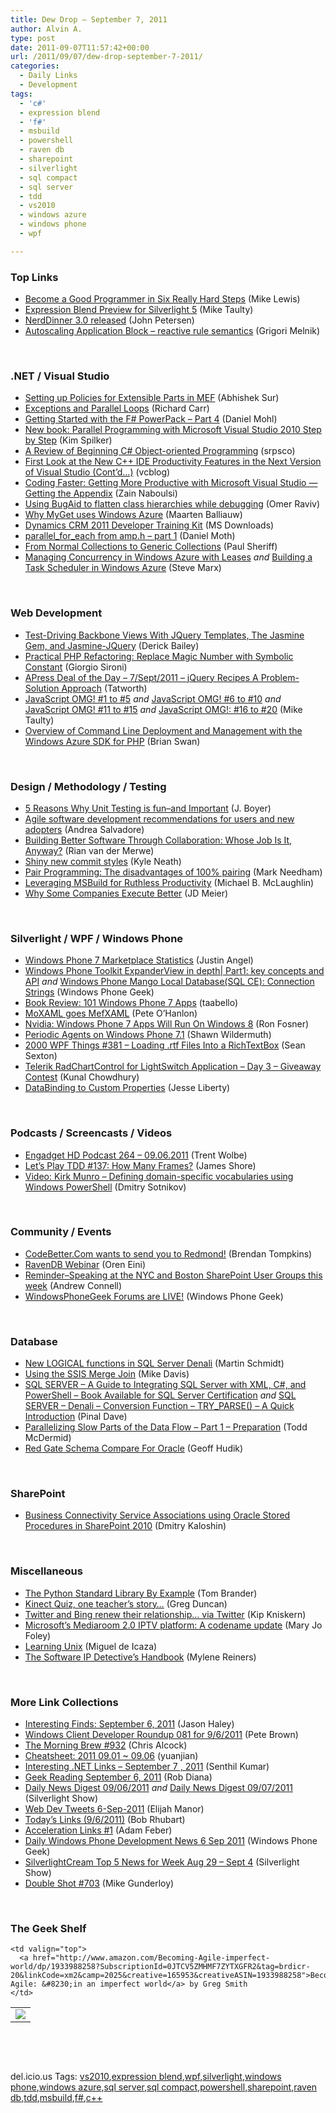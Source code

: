 ```yaml
---
title: Dew Drop – September 7, 2011
author: Alvin A.
type: post
date: 2011-09-07T11:57:42+00:00
url: /2011/09/07/dew-drop-september-7-2011/
categories:
  - Daily Links
  - Development
tags:
  - 'c#'
  - expression blend
  - 'f#'
  - msbuild
  - powershell
  - raven db
  - sharepoint
  - silverlight
  - sql compact
  - sql server
  - tdd
  - vs2010
  - windows azure
  - windows phone
  - wpf

---
```

### <a name="top"></a>Top Links

  * <a href="http://www.gamedev.net/blog/355/entry-2250592-become-a-good-programmer-in-six-really-hard-steps/" target="_blank">Become a Good Programmer in Six Really Hard Steps</a> (Mike Lewis)
  * [Expression Blend Preview for Silverlight 5][1] (Mike Taulty)
  * [NerdDinner 3.0 released][2] (John Petersen)
  * [Autoscaling Application Block &#8211; reactive rule semantics][3] (Grigori Melnik)

&#160;

### <a name="dotnet"></a>.NET / Visual Studio

  * [Setting up Policies for Extensible Parts in MEF][4] (Abhishek Sur)
  * [Exceptions and Parallel Loops][5] (Richard Carr)
  * [Getting Started with the F# PowerPack &#8211; Part 4][6] (Daniel Mohl)
  * [New book: Parallel Programming with Microsoft Visual Studio 2010 Step by Step][7] (Kim Spilker)
  * [A Review of Beginning C# Object-oriented Programming][8] (srpsco)
  * [First Look at the New C++ IDE Productivity Features in the Next Version of Visual Studio (Cont’d…)][9] (vcblog)
  * [Coding Faster: Getting More Productive with Microsoft Visual Studio &#8212; Getting the Appendix][10] (Zain Naboulsi)
  * <a href="http://www.bugaidsoftware.com/2011/09/using-bugaid-to-flatten-class-hierarchies-while-debugging/" target="_blank">Using BugAid to flatten class hierarchies while debugging</a> (Omer Raviv)
  * [Why MyGet uses Windows Azure][11] (Maarten Balliauw)
  * [Dynamics CRM 2011 Developer Training Kit][12] (MS Downloads)
  * [parallel\_for\_each from amp.h – part 1][13] (Daniel Moth)
  * [From Normal Collections to Generic Collections][14] (Paul Sheriff)
  * [Managing Concurrency in Windows Azure with Leases][15] _and_ [Building a Task Scheduler in Windows Azure][16] (Steve Marx)

&#160;

### <a name="web"></a>Web Development

  * [Test-Driving Backbone Views With JQuery Templates, The Jasmine Gem, and Jasmine-JQuery][17] (Derick Bailey)
  * [Practical PHP Refactoring: Replace Magic Number with Symbolic Constant][18] (Giorgio Sironi)
  * [APress Deal of the Day &#8211; 7/Sept/2011 &#8211; jQuery Recipes A Problem-Solution Approach][19] (Tatworth)
  * [JavaScript OMG! #1 to #5][20] _and_ [JavaScript OMG! #6 to #10][21] _and_ [JavaScript OMG! #11 to #15][22] _and_ [JavaScript OMG!: #16 to #20][23] (Mike Taulty)
  * [Overview of Command Line Deployment and Management with the Windows Azure SDK for PHP][24] (Brian Swan)

&#160;

### <a name="design"></a>Design / Methodology / Testing

  * [5 Reasons Why Unit Testing is fun–and Important][25] (J. Boyer)
  * [Agile software development recommendations for users and new adopters][26] (Andrea Salvadore)
  * [Building Better Software Through Collaboration: Whose Job Is It, Anyway?][27] (Rian van der Merwe)
  * [Shiny new commit styles][28] (Kyle Neath)
  * [Pair Programming: The disadvantages of 100% pairing][29] (Mark Needham)
  * [Leveraging MSBuild for Ruthless Productivity][30] (Michael B. McLaughlin)
  * [Why Some Companies Execute Better][31] (JD Meier)

&#160;

### <a name="silverlight"></a>Silverlight / WPF / Windows Phone

  * [Windows Phone 7 Marketplace Statistics][32] (Justin Angel)
  * [Windows Phone Toolkit ExpanderView in depth| Part1: key concepts and API][33] _and_&#160;<a href="http://www.windowsphonegeek.com/tips/Windows-Phone-Mango-Local-Database-SQL-CE--Connection-Strings" target="_blank">Windows Phone Mango Local Database(SQL CE): Connection Strings</a> (Windows Phone Geek)
  * [Book Review: 101 Windows Phone 7 Apps][34] (taabello)
  * [MoXAML goes MefXAML][35] (Pete O’Hanlon)
  * [Nvidia: Windows Phone 7 Apps Will Run On Windows 8][36] (Ron Fosner)
  * [Periodic Agents on Windows Phone 7.1][37] (Shawn Wildermuth)
  * <a href="http://wpf.2000things.com/2011/09/07/381-loading-rtf-files-into-a-richtextbox/" target="_blank">2000 WPF Things #381 – Loading .rtf Files Into a RichTextBox</a> (Sean Sexton)
  * [Telerik RadChartControl for LightSwitch Application &#8211; Day 3 &#8211; Giveaway Contest][38] (Kunal Chowdhury)
  * [DataBinding to Custom Properties][39] (Jesse Liberty)

&#160;

### <a name="podcasts"></a>Podcasts / Screencasts / Videos

  * [Engadget HD Podcast 264 &#8211; 09.06.2011][40] (Trent Wolbe)
  * [Let&#8217;s Play TDD #137: How Many Frames?][41] (James Shore)
  * [Video: Kirk Munro – Defining domain-specific vocabularies using Windows PowerShell][42] (Dmitry Sotnikov)

&#160;

### <a name="events"></a>Community / Events

  * [CodeBetter.Com wants to send you to Redmond!][43] (Brendan Tompkins)
  * [RavenDB Webinar][44] (Oren Eini)
  * [Reminder–Speaking at the NYC and Boston SharePoint User Groups this week][45] (Andrew Connell)
  * <a href="http://www.windowsphonegeek.com/news/windowsphonegeek-forums-are-live" target="_blank">WindowsPhoneGeek Forums are LIVE!</a> (Windows Phone Geek)

&#160;

### <a name="db"></a>Database

  * [New LOGICAL functions in SQL Server Denali][46] (Martin Schmidt)
  * [Using the SSIS Merge Join][47] (Mike Davis)
  * [SQL SERVER – A Guide to Integrating SQL Server with XML, C#, and PowerShell – Book Available for SQL Server Certification][48] _and_ [SQL SERVER – Denali – Conversion Function – TRY_PARSE() – A Quick Introduction][49] (Pinal Dave)
  * [Parallelizing Slow Parts of the Data Flow – Part 1 – Preparation][50] (Todd McDermid)
  * [Red Gate Schema Compare For Oracle][51] (Geoff Hudik)

&#160;

### <a name="sp"></a>SharePoint

  * [Business Connectivity Service Associations using Oracle Stored Procedures in SharePoint 2010][52] (Dmitry Kaloshin)

&#160;

### <a name="misc"></a>Miscellaneous

  * [The Python Standard Library By Example][53] (Tom Brander)
  * [Kinect Quiz, one teacher&#8217;s story&#8230;][54] (Greg Duncan)
  * [Twitter and Bing renew their relationship… via Twitter][55] (Kip Kniskern)
  * [Microsoft&#8217;s Mediaroom 2.0 IPTV platform: A codename update][56] (Mary Jo Foley)
  * [Learning Unix][57] (Miguel de Icaza)
  * [The Software IP Detective’s Handbook][58] (Mylene Reiners)

&#160;

### <a name="links"></a>More Link Collections

  * [Interesting Finds: September 6, 2011][59] (Jason Haley)
  * [Windows Client Developer Roundup 081 for 9/6/2011][60] (Pete Brown)
  * [The Morning Brew #932][61] (Chris Alcock)
  * [Cheatsheet: 2011 09.01 ~ 09.06][62] (yuanjian)
  * [Interesting .NET Links – September 7 , 2011][63] (Senthil Kumar)
  * [Geek Reading September 6, 2011][64] (Rob Diana)
  * [Daily News Digest 09/06/2011][65] _and_ [Daily News Digest 09/07/2011][66] (Silverlight Show)
  * <a href="http://webdevtweets.blogspot.com/2011/09/6-sep-2011.html" target="_blank">Web Dev Tweets 6-Sep-2011</a> (Elijah Manor)
  * [Today&#8217;s Links (9/6/2011)][67] (Bob Rhubart)
  * [Acceleration Links #1][68] (Adam Feber)
  * [Daily Windows Phone Development News 6 Sep 2011][69] (Windows Phone Geek)
  * [SilverlightCream Top 5 News for Week Aug 29 &#8211; Sept 4][70] (Silverlight Show)
  * <a href="http://afreshcup.com/home/2011/9/7/double-shot-703.html" target="_blank">Double Shot #703</a> (Mike Gunderloy)

&#160;

### <a name="shelf"></a>The Geek Shelf

<table border="0" cellspacing="0" cellpadding="0">
  <tr>
    <td>
      <img data-recalc-dims="1" decoding="async" src="https://i0.wp.com/ecx.images-amazon.com/images/I/41fHYb3pFyL._SL160_.jpg?w=660" />
    </td>
    
    <td valign="top">
      <a href="http://www.amazon.com/Becoming-Agile-imperfect-world/dp/1933988258?SubscriptionId=0JTCV5ZMHMF7ZYTXGFR2&tag=brdicr-20&linkCode=xm2&camp=2025&creative=165953&creativeASIN=1933988258">Becoming Agile: &#8230;in an imperfect world</a> by Greg Smith
    </td>
  </tr>
</table>

&#160;

<div style="padding-bottom: 0px; margin: 0px; padding-left: 0px; padding-right: 0px; display: inline; float: none; padding-top: 0px" id="scid:C16BAC14-9A3D-4c50-9394-FBFEF7A93539:765a7a03-1661-40b0-bdd2-83a9c212edba" class="wlWriterEditableSmartContent">
  <!--dotnetkickit-->
</div>

&#160;

<div style="padding-bottom: 0px; margin: 0px; padding-left: 0px; padding-right: 0px; display: inline; float: none; padding-top: 0px" id="scid:0767317B-992E-4b12-91E0-4F059A8CECA8:040db87a-022d-43cb-b442-53d5a2e478f1" class="wlWriterEditableSmartContent">
  del.icio.us Tags: <a href="http://del.icio.us/popular/vs2010" rel="tag">vs2010</a>,<a href="http://del.icio.us/popular/expression+blend" rel="tag">expression blend</a>,<a href="http://del.icio.us/popular/wpf" rel="tag">wpf</a>,<a href="http://del.icio.us/popular/silverlight" rel="tag">silverlight</a>,<a href="http://del.icio.us/popular/windows+phone" rel="tag">windows phone</a>,<a href="http://del.icio.us/popular/windows+azure" rel="tag">windows azure</a>,<a href="http://del.icio.us/popular/sql+server" rel="tag">sql server</a>,<a href="http://del.icio.us/popular/sql+compact" rel="tag">sql compact</a>,<a href="http://del.icio.us/popular/powershell" rel="tag">powershell</a>,<a href="http://del.icio.us/popular/sharepoint" rel="tag">sharepoint</a>,<a href="http://del.icio.us/popular/raven+db" rel="tag">raven db</a>,<a href="http://del.icio.us/popular/tdd" rel="tag">tdd</a>,<a href="http://del.icio.us/popular/msbuild" rel="tag">msbuild</a>,<a href="http://del.icio.us/popular/f%23" rel="tag">f#</a>,<a href="http://del.icio.us/popular/c%2b%2b" rel="tag">c++</a>
</div>

 [1]: http://feedproxy.google.com/~r/mtaulty/~3/kte6r7vBtoM/expression-blend-preview-for-silverlight-5.aspx
 [2]: http://feedproxy.google.com/~r/LosTechies/~3/EtJOgAUUK6c/
 [3]: http://blogs.msdn.com/b/agile/archive/2011/09/06/autoscaling-application-block-reactive-rule-semantics.aspx
 [4]: http://dailydotnettips.com/2011/09/07/setting-up-policies-for-extensible-parts-in-mef/
 [5]: http://feedproxy.google.com/~r/BlackwaspLatestAdditions/~3/pGsfeUCXcPU/ParallelLoopExceptions.aspx
 [6]: http://feedproxy.google.com/~r/BloggemDano/~3/Wi0V39EDofU/getting-started-with-f-powerpack-part-4.html
 [7]: http://blogs.msdn.com/b/microsoft_press/archive/2011/09/07/new-book-parallel-programming-with-microsoft-visual-studio-2010-step-by-step.aspx
 [8]: http://feeds.dzone.com/~r/zones/dotnet/~3/PrIPaeKhJ-Y/review-beginning-c-object
 [9]: http://blogs.msdn.com/b/vcblog/archive/2011/09/06/10206959.aspx
 [10]: http://feedproxy.google.com/~r/zainnab/~3/SnnlxrhZsWU/coding-faster-getting-more-productive-with-microsoft-visual-studio-getting-the-appendix.aspx
 [11]: http://blog.maartenballiauw.be/post.aspx?id=6d77b7c8-c208-4ffe-8ee0-6aa83fdef421
 [12]: http://feedproxy.google.com/~r/MicrosoftDownloadCenter/~3/mz7BJr26wD8/details.aspx
 [13]: http://feedproxy.google.com/~r/DanielMoth/~3/pD4LnUmfPKg/parallelforeach-From-Amph-Part-1.aspx
 [14]: http://feedproxy.google.com/~r/PaulSheriffsOuterCircleBlog/~3/gHcZL3jGhPc/from-normal-collections-to-generic-collections.aspx
 [15]: http://blog.smarx.com/posts/managing-concurrency-in-windows-azure-with-leases
 [16]: http://blog.smarx.com/posts/building-a-task-scheduler-in-windows-azure
 [17]: http://feedproxy.google.com/~r/LosTechies/~3/jL3WWrxNJTo/
 [18]: http://feeds.dzone.com/~r/zones/agile/~3/UNw7XcVq7t0/practical-php-refactoring-12
 [19]: http://geekswithblogs.net/TATWORTH/archive/2011/09/07/apress-deal-of-the-day---7sept2011---jquery-recipes.aspx
 [20]: http://feedproxy.google.com/~r/mtaulty/~3/guBoxK3qQIE/javascript-omg-1-to-5.aspx
 [21]: http://feedproxy.google.com/~r/mtaulty/~3/WDHn7B3H9H8/javascript-omg-6-to-10.aspx
 [22]: http://feedproxy.google.com/~r/mtaulty/~3/1wvQs6o0NX4/javascript-omg-11-to-15.aspx
 [23]: http://feedproxy.google.com/~r/mtaulty/~3/UAcPjCQboKE/javascript-omg-16-to-20.aspx
 [24]: http://blogs.msdn.com/b/silverlining/archive/2011/09/06/overview-of-command-line-deployment-and-management-with-the-windows-azure-sdk-for-php.aspx
 [25]: http://geekswithblogs.net/jboyer/archive/2011/09/07/5-reasons-why-unit-testing-is-funndashand-important.aspx
 [26]: http://feeds.dzone.com/~r/zones/agile/~3/IbNSCQcCnZA/agile-software-development-0
 [27]: http://www.smashingmagazine.com/2011/09/06/building-better-software-through-collaboration-whose-job-is-it-anyway/
 [28]: https://github.com/blog/926-shiny-new-commit-styles
 [29]: http://feedproxy.google.com/~r/MarkNeedham/~3/utU0Dm6KStw/
 [30]: http://geekswithblogs.net/mikebmcl/archive/2011/09/06/leveraging-msbuild-for-ruthless-productivity.aspx
 [31]: http://feedproxy.google.com/~r/jmeier/~3/9sBLG1NE4Z0/why-some-companies-execute-better.aspx
 [32]: http://justinangel.net/WindowsPhone7MarketplaceStatistics
 [33]: http://www.windowsphonegeek.com/articles/Windows-Phone-Toolkit-ExpanderView-in-depth-Part1-key-concepts-and-API
 [34]: http://feedproxy.google.com/~r/silverlightshow/~3/6nDKaLZC-xQ/101-Windows-Phone-7-Apps-Volume-I-Developing-Apps-1-50-A-review.aspx
 [35]: http://peteohanlon.wordpress.com/2011/09/06/moxaml-goes-mefxaml/
 [36]: http://feedproxy.google.com/~r/winbetadotorg/~3/M-QVTh_CfNg/
 [37]: http://wildermuth.com/2011/09/06/Periodic_Agents_on_Windows_Phone_7_1
 [38]: http://feedproxy.google.com/~r/kunal2383/~3/cuwvB2NQNck/telerik-radchartcontrol-for-lightswitch_07.html
 [39]: http://feedproxy.google.com/~r/JesseLiberty-SilverlightGeek/~3/eUHUX2qgBvg/
 [40]: http://www.engadget.com/2011/09/06/engadget-hd-podcast-264-09-06-2011/
 [41]: http://jamesshore.com/Blog/Lets-Play/Episode-137.html
 [42]: http://dmitrysotnikov.wordpress.com/2011/09/06/video-kirk-munro-defining-domain-specific-vocabularies-using-windows-powershell/
 [43]: http://feedproxy.google.com/~r/CodeBetter/~3/PGrLOMBEy_4/
 [44]: http://feedproxy.google.com/~r/AyendeRahien/~3/rv4uNEkAb8I/ravendb-webinar
 [45]: http://feedproxy.google.com/~r/AndrewConnell/~3/oni8mvgBAZs/reminderndashspeaking-at-the-nyc-and-boston-sharepoint-user-groups-this.aspx
 [46]: http://www.sqlservercentral.com/blogs/sqlservernotesfromthefield/archive/2011/09/06/new-logical-functions-in-sql-server-denali.aspx
 [47]: http://feedproxy.google.com/~r/sqlserverpedia/~3/wT_8GmQQaUM/
 [48]: http://blog.sqlauthority.com/2011/09/07/sql-server-a-guide-to-integrating-sql-server-with-xml-c-and-powershell-book-available-for-sql-server-certification/
 [49]: http://blog.sqlauthority.com/2011/09/07/sql-server-denali-conversion-function-try_parse-a-quick-introduction/
 [50]: http://feedproxy.google.com/~r/sqlserverpedia/~3/KEgDut0PDc4/
 [51]: http://feedproxy.google.com/~r/thnk2wn/~3/2ywk9tQeU6A/red-gate-schema-compare-for-oracle.html
 [52]: http://lightningtools.com/blog/archive/2011/09/06/business-connectivity-service-associations-using-oracle-stored-procedures-in-sharepoint.aspx
 [53]: http://feeds.dzone.com/~r/zones/books/~3/UA2GA1gNFWE/python-standard-library
 [54]: http://channel9.msdn.com/coding4fun/kinect/Kinect-Quiz-one-teachers-story
 [55]: http://feedproxy.google.com/~r/liveside/~3/QkXjmf8X8VU/
 [56]: http://www.zdnet.com/blog/microsoft/microsofts-mediaroom-20-iptv-platform-a-codename-update/10531
 [57]: http://tirania.org/blog/archive/2011/Sep-06.html
 [58]: http://feeds.dzone.com/~r/zones/books/~3/4b9358dveIs/software-ip-detective%E2%80%99s
 [59]: http://jasonhaley.com/blog/post.aspx?id=27d6bb55-2768-4dd1-9975-901bcc6ee08f
 [60]: http://feedproxy.google.com/~r/PeteBrown/~3/SwsDbT9IGOg/windows-client-developer-roundup-081-for-9-6-2011
 [61]: http://feedproxy.google.com/~r/ReflectivePerspective/~3/tsIGNkoZZeI/
 [62]: http://weblogs.asp.net/yuanjian/archive/2011/09/06/cheatsheet-2011-09-01-09-06.aspx
 [63]: http://techblog.ginktage.com/2011/09/interesting-net-links-september-7-2011/
 [64]: http://feedproxy.google.com/~r/RegularGeek/~3/8mSWZ71AqEM/
 [65]: http://feedproxy.google.com/~r/silverlightshow/~3/a1SD8iiYWdI/Daily-News-Digest-09-06-2011.aspx
 [66]: http://feedproxy.google.com/~r/silverlightshow/~3/mgxz0x28gM0/Daily-News-Digest-09-07-2011.aspx
 [67]: http://feedproxy.google.com/~r/brhubartOTN/~3/lFINrazsAc0/today_s_links_9_6
 [68]: http://blog.assembla.com/assemblablog/tabid/12618/bid/64910/Acceleration-Links-1.aspx
 [69]: http://www.windowsphonegeek.com/news/daily-windows-phone-development-news-6-sep-2011
 [70]: http://feedproxy.google.com/~r/silverlightshow/~3/TrSLB4meNg8/SilverlightCream-Top-5-News-for-Week-Aug-29-Sept-4.aspx